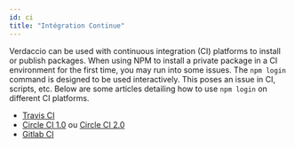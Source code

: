```yaml
---
id: ci
title: "Intégration Continue"
---
```


Verdaccio can be used with continuous integration (CI) platforms to install or publish packages. When using NPM to install a private package in a CI environment for the first time, you may run into some issues. The `npm login` command is designed to be used interactively. This poses an issue in CI, scripts, etc. Below are some articles detailing how to use `npm login` on different CI platforms.

- [Travis CI](https://remysharp.com/2015/10/26/using-travis-with-private-npm-deps)
- [Circle CI 1.0](https://circleci.com/docs/1.0/npm-login/) ou [Circle CI 2.0](https://circleci.com/docs/2.0/deployment-integrations/#npm)
- [Gitlab CI](https://www.exclamationlabs.com/blog/continuous-deployment-to-npm-using-gitlab-ci/)